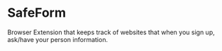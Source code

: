 # SafeForm
Browser Extension that keeps track of websites that when you sign up, ask/have your person  information.
